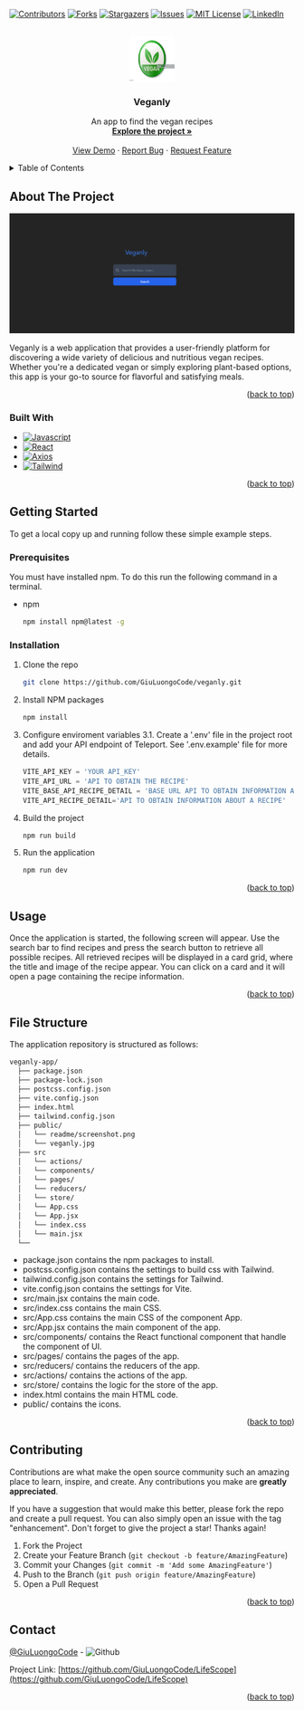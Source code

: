 <!-- Improved compatibility of back to top link: See: https://github.com/othneildrew/Best-README-Template/pull/73 -->
<a name="readme-top"></a>
<!--
*** Thanks for checking out the Best-README-Template. If you have a suggestion
*** that would make this better, please fork the repo and create a pull request
*** or simply open an issue with the tag "enhancement".
*** Don't forget to give the project a star!
*** Thanks again! Now go create something AMAZING! :D
-->



<!-- PROJECT SHIELDS -->
<!--
*** I'm using markdown "reference style" links for readability.
*** Reference links are enclosed in brackets [ ] instead of parentheses ( ).
*** See the bottom of this document for the declaration of the reference variables
*** for contributors-url, forks-url, etc. This is an optional, concise syntax you may use.
*** https://www.markdownguide.org/basic-syntax/#reference-style-links
-->
[![Contributors][contributors-shield]][contributors-url]
[![Forks][forks-shield]][forks-url]
[![Stargazers][stars-shield]][stars-url]
[![Issues][issues-shield]][issues-url]
[![MIT License][license-shield]][license-url]
[![LinkedIn][linkedin-shield]][linkedin-url]



<!-- PROJECT LOGO -->
<br />
<div align="center">
  <a href="https://github.com/GiuLuongoCode/LifeScope/">
    <img src="veganly-app/public/readme/veganly.jpg" alt="Logo" width="80" height="80">
  </a>

<h3 align="center">Veganly</h3>

  <p align="center">
    An app to find the vegan recipes
    <br />
    <a href="https://github.com/GiuLuongoCode/LifeScope"><strong>Explore the project »</strong></a>
    <br />
    <br />
    <a href="https://giuluongocode.github.io/LifeScope/">View Demo</a>
    ·
    <a href="https://github.com/GiuLuongoCode/LifeScope/issues">Report Bug</a>
    ·
    <a href="https://github.com/GiuLuongoCode/LifeScope/issues">Request Feature</a>
  </p>
</div>



<!-- TABLE OF CONTENTS -->
<details>
  <summary>Table of Contents</summary>
  <ol>
    <li>
      <a href="#about-the-project">About The Project</a>
      <ul>
        <li><a href="#built-with">Built With</a></li>
      </ul>
    </li>
    <li>
      <a href="#getting-started">Getting Started</a>
      <ul>
        <li><a href="#prerequisites">Prerequisites</a></li>
        <li><a href="#installation">Installation</a></li>
      </ul>
    </li>
    <li><a href="#usage">Usage</a></li>
    <li><a href="#File Structure">File Structure</a></li>
    <li><a href="#roadmap">Roadmap</a></li>
    <li><a href="#contributing">Contributing</a></li>
    <li><a href="#license">License</a></li>
    <li><a href="#contact">Contact</a></li>
    <li><a href="#acknowledgments">Acknowledgments</a></li>
  </ol>
</details>



<!-- ABOUT THE PROJECT -->
## About The Project

[![Product Name Screen Shot][product-screenshot]]()

Veganly is a web application that provides a user-friendly platform for discovering a wide variety of delicious and nutritious vegan recipes. Whether you're a dedicated vegan or simply exploring plant-based options, this app is your go-to source for flavorful and satisfying meals.

<p align="right">(<a href="#readme-top">back to top</a>)</p>



### Built With

* [![Javascript]][Javascript]
* [![React][React]][React-url]
* [![Axios][Axios]][Axios-url]
* [![Tailwind][Tailwind]][Tailwind-url]
<p align="right">(<a href="#readme-top">back to top</a>)</p>



<!-- GETTING STARTED -->
## Getting Started

To get a local copy up and running follow these simple example steps.

### Prerequisites
You must have installed npm. To do this run the following command in a terminal.
* npm
  ```sh
  npm install npm@latest -g
  ```

### Installation

1. Clone the repo
   ```sh
   git clone https://github.com/GiuLuongoCode/veganly.git
   ```
2. Install NPM packages
   ```sh
   npm install
   ```
3. Configure enviroment variables
    3.1. Create a '.env' file in the project root and add your API endpoint of Teleport. See '.env.example' file for more details.
   ```js
   VITE_API_KEY = 'YOUR API_KEY'
   VITE_API_URL = 'API TO OBTAIN THE RECIPE'
   VITE_BASE_API_RECIPE_DETAIL = 'BASE URL API TO OBTAIN INFORMATION ABOUT A RECIPE'
   VITE_API_RECIPE_DETAIL='API TO OBTAIN INFORMATION ABOUT A RECIPE'
   ```
4. Build the project
    ```sh
    npm run build
    ```
5. Run the application
    ```sh
    npm run dev
    ```

<p align="right">(<a href="#readme-top">back to top</a>)</p>



<!-- USAGE EXAMPLES -->
## Usage

Once the application is started, the following screen will appear. Use the search bar to find recipes and press the search button to retrieve all possible recipes. All retrieved recipes will be displayed in a card grid, where the title and image of the recipe appear. You can click on a card and it will open a page containing the recipe information.


<p align="right">(<a href="#readme-top">back to top</a>)</p>

## File Structure
The application repository is structured as follows:
```
veganly-app/
  ├── package.json
  ├── package-lock.json
  ├── postcss.config.json
  ├── vite.config.json
  ├── index.html
  ├── tailwind.config.json
  ├── public/
  │   └── readme/screenshot.png
  │   └── veganly.jpg
  ├── src
  │   └── actions/
  │   └── components/
  │   └── pages/
  │   └── reducers/
  │   └── store/
  │   └── App.css
  │   └── App.jsx
  │   └── index.css
  │   └── main.jsx
  └── 

 ```
* package.json contains the npm packages to install.
* postcss.config.json contains the settings to build css with Tailwind.
* tailwind.config.json contains the settings for Tailwind.
* vite.config.json contains the settings for Vite.
* src/main.jsx contains the main code.
* src/index.css contains the main CSS.
* src/App.css contains the main CSS of the component App.
* src/App.jsx contains the main component of the app.
* src/components/ contains the React functional component that handle the component of UI.
* src/pages/ contains the pages of the app.
* src/reducers/ contains the reducers of the app.
* src/actions/ contains the actions of the app.
* src/store/ contains the logic for the store of the app.
* index.html contains the main HTML code.
* public/ contains the icons.

<p align="right">(<a href="#readme-top">back to top</a>)</p>


<!-- CONTRIBUTING -->
## Contributing

Contributions are what make the open source community such an amazing place to learn, inspire, and create. Any contributions you make are **greatly appreciated**.

If you have a suggestion that would make this better, please fork the repo and create a pull request. You can also simply open an issue with the tag "enhancement".
Don't forget to give the project a star! Thanks again!

1. Fork the Project
2. Create your Feature Branch (`git checkout -b feature/AmazingFeature`)
3. Commit your Changes (`git commit -m 'Add some AmazingFeature'`)
4. Push to the Branch (`git push origin feature/AmazingFeature`)
5. Open a Pull Request

<p align="right">(<a href="#readme-top">back to top</a>)</p>



<!-- CONTACT -->
## Contact

[@GiuLuongoCode](![[Github]][Github-url]) - ![Github]

Project Link: [https://github.com/GiuLuongoCode/LifeScope](https://github.com/GiuLuongoCode/LifeScope)

<p align="right">(<a href="#readme-top">back to top</a>)</p>



<!-- MARKDOWN LINKS & IMAGES -->
<!-- https://www.markdownguide.org/basic-syntax/#reference-style-links -->
[contributors-shield]: https://img.shields.io/github/contributors/github_username/repo_name.svg?style=for-the-badge
[contributors-url]: https://github.com/GiuLuongoCode/LifeScope/contributors
[forks-shield]: https://img.shields.io/github/forks/github_username/repo_name.svg?style=for-the-badge
[forks-url]: https://github.com/GiuLuongoCode/LifeScope/network/members
[stars-shield]: https://img.shields.io/github/stars/github_username/repo_name.svg?style=for-the-badge
[stars-url]: https://github.com/GiuLuongoCode/LifeScope/stargazers
[issues-shield]: https://img.shields.io/github/issues/github_username/repo_name.svg?style=for-the-badge
[issues-url]: https://github.com/GiuLuongoCode/LifeScope/issues
[license-shield]: https://img.shields.io/github/license/github_username/repo_name.svg?style=for-the-badge
[license-url]: https://github.com/GiuLuongoCode/LifeScope/blob/master/LICENSE.txt
[linkedin-shield]: https://img.shields.io/badge/-LinkedIn-black.svg?style=for-the-badge&logo=linkedin&colorB=555
[linkedin-url]: https://linkedin.com/in/linkedin_username
[product-screenshot]: /veganly-app/public/readme/screenshot.png
[Javascript]: https://img.shields.io/badge/JavaScript-323330?style=for-the-badge&logo=javascript&logoColor=F7DF1E
[React]: 	https://img.shields.io/badge/React-20232A?style=for-the-badge&logo=react&logoColor=61DAFB
[React-url]: https://react.dev/ 
[Axios]: https://img.shields.io/badge/axios-671ddf?&style=for-the-badge&logo=axios&logoColor=white
[Axios-url]: https://axios-http.com/docs/intro
[Github]: https://img.shields.io/badge/GitHub-100000?style=for-the-badge&logo=github&logoColor=white
[Github-url]: https://github.com/GiuLuongoCode
[Tailwind]: https://img.shields.io/badge/Tailwind_CSS-38B2AC?style=for-the-badge&logo=tailwind-css&logoColor=white
[Tailwind-url]: https://tailwindcss.com/
